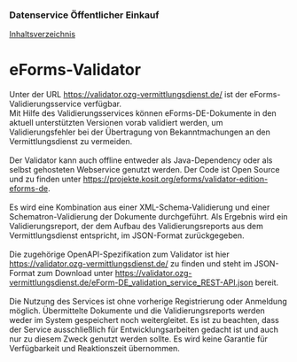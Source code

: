 ### Datenservice Öffentlicher Einkauf
[Inhaltsverzeichnis](/documentation/documentation.md)
<br>

# eForms-Validator

Unter der URL https://validator.ozg-vermittlungsdienst.de/ ist der eForms-Validierungsservice verfügbar.<br>
Mit Hilfe des Validierungsservices können eForms-DE-Dokumente in den aktuell unterstützten Versionen vorab validiert werden, um Validierungsfehler bei der Übertragung von Bekanntmachungen an den Vermittlungsdienst zu vermeiden.
<br><br>
Der Validator kann auch offline entweder als Java-Dependency oder als selbst gehosteten Webservice genutzt werden. Der Code ist Open Source und zu finden unter https://projekte.kosit.org/eforms/validator-edition-eforms-de. 
<br><br>
Es wird eine Kombination aus einer XML-Schema-Validierung und einer Schematron-Validierung der Dokumente durchgeführt. Als Ergebnis wird ein Validierungsreport, der dem Aufbau des Validierungsreports aus dem Vermittlungsdienst entspricht, im JSON-Format zurückgegeben.
<br><br>
Die zugehörige OpenAPI-Spezifikation zum Validator ist hier https://validator.ozg-vermittlungsdienst.de/ zu finden und steht im JSON-Format zum Download unter https://validator.ozg-vermittlungsdienst.de/eForm-DE_validation_service_REST-API.json bereit.
<br><br>
Die Nutzung des Services ist ohne vorherige Registrierung oder Anmeldung möglich.
Übermittelte Dokumente und die Validierungsreports werden weder im System gespeichert noch weitergleitet.
Es ist zu beachten, dass der Service ausschließlich für Entwicklungsarbeiten gedacht ist und auch nur zu diesem Zweck genutzt werden sollte. Es wird keine Garantie für Verfügbarkeit und Reaktionszeit übernommen.

